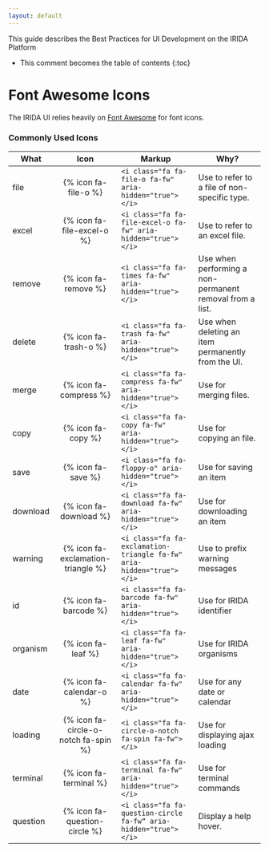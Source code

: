 ```yaml
---
layout: default
---
```


This guide describes the Best Practices for UI Development on the IRIDA Platform

* This comment becomes the table of contents
{:toc}

Font Awesome Icons
==================

The IRIDA UI relies heavily on [Font Awesome](http://fortawesome.github.io/Font-Awesome/) for font icons. 

### Commonly Used Icons

| What     | Icon                   | Markup                               | Why?
|----------|:------------------------------------:|-----------------------------------------------------------------------|----------------------------------------------------------|
| file     | {% icon fa-file-o %}                 | `<i class="fa fa-file-o fa-fw" aria-hidden="true"></i>`               | Use to refer to a file of non-specific type.             |
| excel    | {% icon fa-file-excel-o %}           | `<i class="fa fa-file-excel-o fa-fw" aria-hidden="true"></i>`         | Use to refer to an excel file.                           |
| remove   | {% icon fa-remove %}                 | `<i class="fa fa-times fa-fw" aria-hidden="true"></i>`                | Use when performing a non-permanent removal from a list. |
| delete   | {% icon fa-trash-o %}                | `<i class="fa fa-trash fa-fw" aria-hidden="true"></i>`                | Use when deleting an item permanently from the UI.       |
| merge    |  {% icon fa-compress %}              | `<i class="fa fa-compress fa-fw" aria-hidden="true"></i>`             | Use for merging files.                                   |
| copy     | {% icon fa-copy %}                   | `<i class="fa fa-copy fa-fw" aria-hidden="true"></i>`                 | Use for copying an file.                                 |
| save     | {% icon fa-save %}                   | `<i class="fa fa-floppy-o" aria-hidden="true"></i>`                   | Use for saving an item                                   | 
| download | {% icon fa-download %}               | `<i class="fa fa-download fa-fw" aria-hidden="true"></i>`             | Use for downloading an item                              |
| warning  | {% icon fa-exclamation-triangle %}   | `<i class="fa fa-exclamation-triangle fa-fw" aria-hidden="true"></i>` | Use to prefix warning messages                           |
| id       |  {% icon fa-barcode %}               | `<i class="fa fa-barcode fa-fw" aria-hidden="true"></i>`              | Use for IRIDA identifier                                 | 
| organism | {% icon fa-leaf %}                   | `<i class="fa fa-leaf fa-fw" aria-hidden="true"></i>`                 | Use for IRIDA organisms                                  | 
| date     |  {% icon fa-calendar-o %}            | `<i class="fa fa-calendar fa-fw" aria-hidden="true"></i>`             | Use for any date or calendar                             | 
| loading  | {% icon fa-circle-o-notch fa-spin %} | `<i class="fa fa-circle-o-notch fa-spin fa-fw"></i>`                  | Use for displaying ajax loading                          |
| terminal |  {% icon fa-terminal %}              | `<i class="fa fa-terminal fa-fw" aria-hidden="true"></i>`             | Use for terminal commands                                |
| question |  {% icon fa-question-circle %}       | `<i class="fa fa-question-circle fa-fw“ aria-hidden="true"></i>`      | Display a help hover. |
